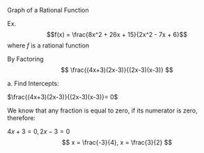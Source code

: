 Graph of a Rational Function


Ex. $$f(x) = \frac{8x^2 + 26x + 15}{2x^2 - 7x + 6}$$
where $f$ is a rational function

By Factoring
$$
\frac{(4x+3)(2x-3)}{(2x-3)(x-3)}
$$


a. Find Intercepts:

$\frac{(4x+3)(2x-3)}{(2x-3)(x-3)}= 0$

We know that any fraction is equal to zero, if its numerator is zero, therefore:

$4x + 3 = 0 , 2x-3 = 0$
$$
x = \frac{-3}{4}, 
x = \frac{3}{2}
$$



